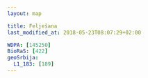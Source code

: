 ```yaml
---
layout: map

title: Felješana
last_modified_at: 2018-05-23T08:07:29+02:00

WDPA: [145250]
BioRaS: [422]
geoSrbija:
  L1_183: [189]
---
```

